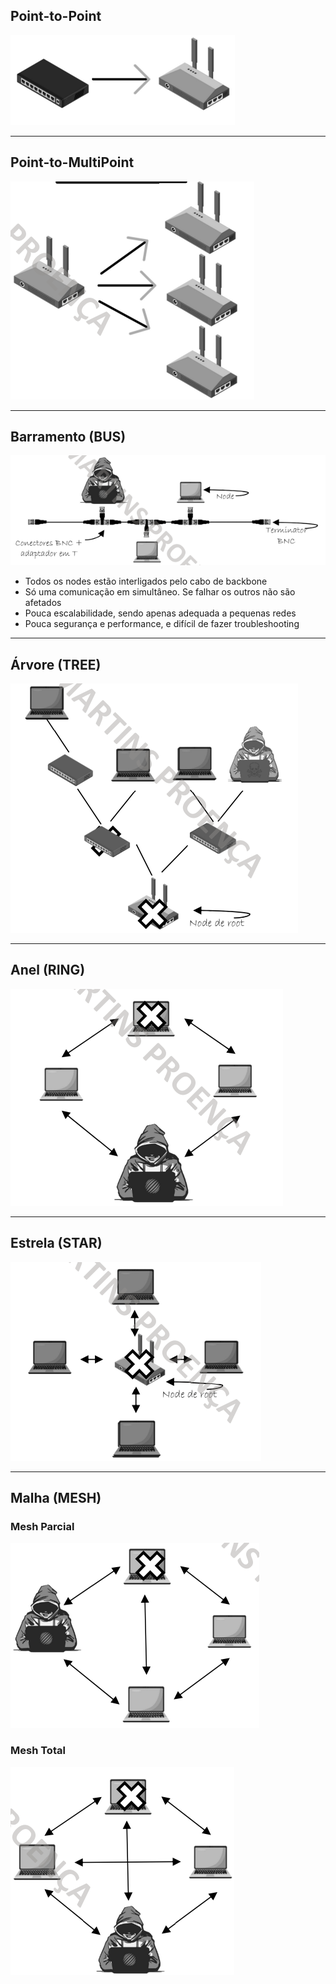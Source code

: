 ## Point-to-Point

![](imagens/Point-to-Point.png)

---
## Point-to-MultiPoint

![](imagens/Point-to-Multipoint.png)

---
## Barramento (BUS)

![](imagens/BUS.png)

- Todos os nodes estão interligados pelo cabo de backbone
- Só uma comunicação em simultâneo. Se falhar os outros não são afetados
- Pouca escalabilidade, sendo apenas adequada a pequenas redes
- Pouca segurança e performance, e difícil de fazer troubleshooting

---
## Árvore (TREE)

![](imagens/TREE.png)

---
## Anel (RING)

![](imagens/RING.png)

---
## Estrela (STAR)

![](imagens/STAR.png)

---
## Malha (MESH)

### Mesh Parcial
![](imagens/MESH%20PARCIAL.png)

### Mesh Total
![](imagens/Mesh%20Total.png)

